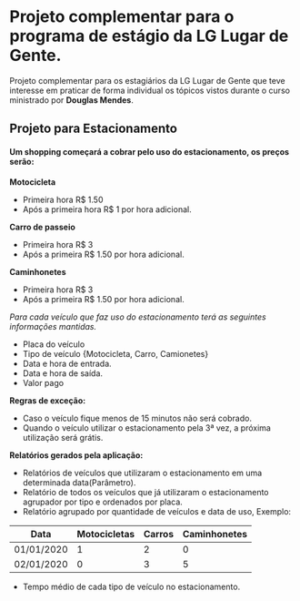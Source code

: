 # Projeto complementar para o programa de estágio da LG Lugar de Gente.

Projeto complementar para os estagiários da LG Lugar de Gente que teve interesse em praticar de forma individual os tópicos vistos durante o  curso ministrado por **Douglas Mendes**.

## Projeto para Estacionamento

#### Um shopping começará a cobrar pelo uso do estacionamento, os preços serão:
**Motocicleta**
* Primeira hora R$ 1.50
* Após a primeira hora R$ 1 por hora adicional.

**Carro de passeio**
* Primeira hora R$ 3
* Após a primeira R$ 1.50 por hora adicional.

**Caminhonetes**
* Primeira hora R$ 3
* Após a primeira R$ 1.50 por hora adicional.

_Para cada veículo que faz uso do estacionamento terá as seguintes informações mantidas._
* Placa do veículo
* Tipo de veículo {Motocicleta, Carro, Camionetes}
* Data e hora de entrada.
* Data e hora de saída.
* Valor pago

**Regras de exceção:**

* Caso o veículo fique menos de 15 minutos não será cobrado.
* Quando o veículo utilizar o estacionamento pela 3ª vez, a próxima utilização será grátis.

**Relatórios gerados pela aplicação:**

* Relatórios de veículos que utilizaram o estacionamento em uma determinada data(Parâmetro).
* Relatório de todos os veículos que já utilizaram o estacionamento agrupador por tipo e ordenados por placa.
* Relatório agrupado por quantidade de veículos e data de uso, Exemplo:

Data      | Motocicletas | Carros | Caminhonetes
----------|--------------|--------|----------------------
01/01/2020| 1            | 2      | 0
02/01/2020| 0            | 3      | 5

* Tempo médio de cada tipo de veículo no estacionamento.

